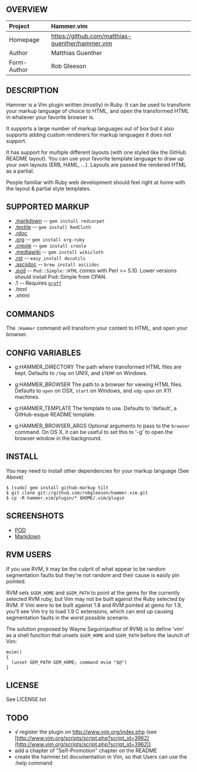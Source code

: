 ## OVERVIEW

| Project            | Hammer.vim
|:-------------------|:--------------------------------------------------
| Homepage           | https://github.com/matthias-guenther/hammer.vim
| Author             | Matthias Guenther
| Form-Author        | Rob Gleeson



## DESCRIPTION
Hammer is a Vim plugin written (mostly) in Ruby.  It can be used to transform your markup language
of choice to HTML, and open the transformed HTML in whatever your favorite browser is.

It supports a large number of markup languages out of box but it also supports   adding custom
renderers for markup languages it does not support.

It has support for multiple different layouts (with one styled like the GitHub   README layout). You
can use your favorite template language to draw up your own   layouts (ERB, HAML, …). Layouts are
passed the rendered HTML as a partial.

People familiar with Ruby web development should feel right at home with the layout & partial style
templates.


## SUPPORTED MARKUP
- [.markdown](http://daringfireball.net/projects/markdown/) -- `gem install redcarpet`
- [.textile](http://www.textism.com/tools/textile/) -- `gem install RedCloth`
- [.rdoc](http://rdoc.sourceforge.net/)
- [.org](http://orgmode.org/) -- `gem install org-ruby`
- [.creole](http://wikicreole.org/) -- `gem install creole`
- [.mediawiki](http://www.mediawiki.org/wiki/Help:Formatting) -- `gem install wikicloth`
- [.rst](http://docutils.sourceforge.net/rst.html) -- `easy_install docutils`
- [.asciidoc](http://www.methods.co.nz/asciidoc/) -- `brew install asciidoc`
- [.pod](http://search.cpan.org/dist/perl/pod/perlpod.pod) -- `Pod::Simple::HTML`
  comes with Perl >= 5.10. Lower versions should install Pod::Simple from CPAN.
- .1 -- Requires [`groff`](http://www.gnu.org/software/groff/)
- .html
- .xhtml


## COMMANDS
The `:Hammer` command will transform your content to HTML, and open your
browser.


## CONFIG VARIABLES
- g:HAMMER\_DIRECTORY
  The path where transformed HTML files are kept.
  Defaults to `/tmp` on UNIX, and `$TEMP` on Windows.

- g:HAMMER\_BROWSER
  The path to a browser for viewing HTML files.
  Defaults to `open` on OSX, `start` on Windows, and `xdg-open` on X11 machines.

- g:HAMMER\_TEMPLATE
  The template to use.
  Defaults to 'default', a GitHub-esque README template.

- g:HAMMER\_BROWSER\_ARGS
  Optional arguments to pass to the `browser` command.  On OS X, it can be useful
  to set this to '-g' to open the browser window in the background.


## INSTALL
You may need to install other dependencies for your markup language (See Above)

    $ [sudo] gem install github-markup tilt
    $ git clone git://github.com/robgleeson/hammer.vim.git
    $ cp -R hammer.vim/plugin/* $HOME/.vim/plugin


## SCREENSHOTS
- [POD]
- [Markdown]


## RVM USERS
If you use RVM, it may be the culprit of what appear to be random segmentation faults but they're
not random and their cause is easily pin pointed.

RVM sets `$GEM_HOME` and `$GEM_PATH` to point at the gems for the currently selected RVM ruby, but
Vim may not be built against the Ruby selected by RVM.  If Vim were to be built against 1.8 and RVM
pointed at gems for 1.9, you'll see Vim try to load 1.9 C extensions, which can end up causing
segmentation faults in the worst possible scenario.

The solution proposed by Wayne Seguin(author of RVM) is to define 'vim' as a shell function that
unsets `$GEM_HOME` and `$GEM_PATH` before the launch of Vim:

    mvim()
    {
      (unset GEM_PATH GEM_HOME; command mvim "$@")
    }


## LICENSE
See LICENSE.txt


## TODO
- √ register the plugin on http://www.vim.org/index.php (see [http://www.vim.org/scripts/script.php?script_id=3962](http://www.vim.org/scripts/script.php?script_id=3962))
- add a chapter of "Self-Promotion" chapter on the README
- create the hammer.txt documentation in Vim, so that Users can use the :help command

[POD]: http://d.pr/16YG
[Markdown]: http://d.pr/GEuT

